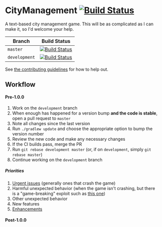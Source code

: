 # CityManagement [![Build Status](https://travis-ci.org/Samasaur1/CityManagement.svg?branch=master)](https://travis-ci.org/Samasaur1/CityManagement)
A text-based city management game. This will be as complicated as I can make it, so I'd welcome your help.

| Branch | Build Status |
| ------ | ------------ |
| `master` | [![Build Status](https://travis-ci.org/Samasaur1/CityManagement.svg?branch=master)](https://travis-ci.org/Samasaur1/CityManagement) |
| `development` | [![Build Status](https://travis-ci.org/Samasaur1/CityManagement.svg?branch=development)](https://travis-ci.org/Samasaur1/CityManagement) |

See [the contributing guidelines](CONTRIBUTING.md) for how to help out.

## Workflow
#### Pre-1.0.0
1. Work on the `development` branch
2. When enough has happened for a version bump **and the code is stable**, open a pull request to `master`
3. Note all changes since the last version
4. Run `./gradlew update` and choose the appropriate option to bump the version number
5. Review the new code and make any necessary changes
6. If the CI builds pass, merge the PR
7. Run `git rebase development master` (or, if on `development`, simply `git rebase master`)
8. Continue working on the `development` branch

##### Priorities
1. [Urgent issues](https://github.com/Samasaur1/CityManagement/issues?q=is%3Aissue+is%3Aopen+label%3AURGENT) (generally ones that crash the game)
2. Harmful unexpected behavior (when the game isn't crashing, but there is a "game-breaking" exploit such as [this one](https://github.com/Samasaur1/CityManagement/issues/25))
3. Other unexpected behavior
4. New features
5. [Enhancements](https://github.com/Samasaur1/CityManagement/issues?q=is%3Aissue+is%3Aopen+label%3Aenhancement)

#### Post-1.0.0
